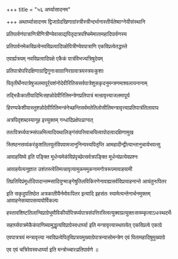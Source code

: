 +++
title = "५६ अर्घ्यासादनम"

+++
अथार्घ्यासादनम द्विजाग्रेदखिणाग्रांस्त्रीस्त्रीन्दर्भानास्तीर्यतेष्वाग्नेयीसंस्थानि

प्रतिपार्वणंपात्राणित्रीणित्रीण्येवासाद्यपितृदात्रपश्चिमेमातामहादिपार्वणस्य

प्रतिपार्वनमेकविप्रत्वेनवविप्रत्वादिपक्षेपित्रीण्येवपात्राणि एकविप्रत्वेतद्धस्ते

एवार्ह्यत्रयम् नवविप्रत्वादिपक्षे एकैकं पात्रंविभज्यत्रिषुदेयम्

प्रतिपात्रोपरिदक्षिणाग्राद्विगुनाःसाग्रानिरग्रावात्रयस्त्रयःकुशाः

पितृतीर्थेनपात्रेषुजलमापूर्र्यशंनोदेवीरितिससर्वपात्रेशुसकृदनुमन्त्रणमाश्वलायनानाम्

तद्भिन्नैःकातीयादिभिःसह्न्नोदेवीरितिमन्त्रेणप्रतिपात्रं मत्न्रावृत्त्याजलमापूर्य

हिरण्यकेशीयास्तुशन्नोदेवीरितिमन्त्रंनेच्छन्तिसर्वमतेतिलोसीतिमन्त्रावृत्त्याप्रतिपात्रंतिलावापः

अत्रपितृशब्दस्यानूह इत्त्युक्तम् गन्धादिप्रक्षेपःप्राग्वत्

ततःपित्रर्घ्यपात्र्म्संपन्नमित्यादियथालिङ्गंसंपत्तिवाचयित्वापोदत्वादक्षिणामुख

स्तिष्ठनसव्यंकरंकुशतिलयुतंविपवामजानुनिन्यस्यपितृप्ति आमहादीन्द्वीत्यान्तानुचार्यभवत्सु

आवाहयिष्ये इति पङ्क्ति मूर्धन्यमेकंविप्रंपृच्छेत्सर्वत्रपङ्क्ति मूर्धन्यंप्रत्येवप्रश्नः

आवाहयेत्यनुज्ञात उशंतस्त्वेतिमत्न्रावृत्यामुकममुकनामगोत्ररूपमावाहयामी

तिप्रतिविप्रंमूर्धादिपादान्तम्म्सादियुग्माङ्गेषुतिलविकिरणेनावाह्यसर्वविप्रावाहनान्ते आयंतुनःपितर

इति सकृदुपतिष्ठेत अत्रकातीयैर्नमोवःपितर इत्यादि इहसंतः स्यामेत्यन्तेनार्चनमुक्तम् आवाहनेसव्यापसव्ययोर्विकल्पः

हस्तावशिष्टतिलान्विप्राग्रेभूमौविकीर्यापित्रर्घ्यपात्रसंपत्तिरस्त्वित्युक्वाप्रत्युक्तःसव्य्म्कृत्वाऽधःस्थदर्भेः

सहार्घ्यपात्रमेकैकंपाणिब्यामुद्धृत्यविप्राग्रेस्वधार्घ्या इति मन्त्रावृत्त्यास्थापयेत् एकविप्रत्वे एकाग्रे

एवपात्रत्रयं मन्त्रावृत्त्या नवविप्रत्वेपितृविप्रत्रयमुख्याग्रेपात्रन्यासोमन्त्रेण एवं पितामहादिषुमुख्याग्रे

एव एवं चत्रिरेवस्वधार्घ्या इति मन्त्रोच्चारःप्रतिपार्वणे ॥
